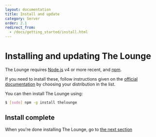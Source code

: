 ```yaml
---
layout: documentation
title: Install and update
category: Server
order: 2.1
redirect_from:
  - /docs/getting_started/install.html
---
```


# Installing and updating The Lounge

The Lounge requires [Node.js](https://nodejs.org/) v4 or more recent, and [npm](https://www.npmjs.org/).

If you need to install these, follow instructions given on the [official documentation](https://nodejs.org/en/download/package-manager/) by choosing your distribution in the list.

You can then install The Lounge using:

```sh
$ [sudo] npm -g install thelounge
```

## Install complete

When you're done installing The Lounge, go to [the next section](/docs/getting_started/usage.html)

